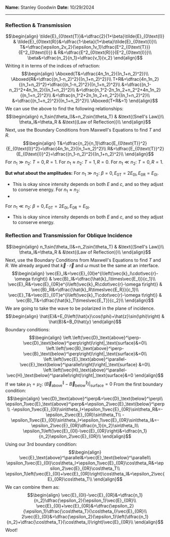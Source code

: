**Name:** Stanley Goodwin
**Date:** 10/29/2024

---
### Reflection & Transmission
$$\begin{align}
\tilde{E}_{0\text{T}}&=\dfrac{2}{1+\beta}\tilde{E}_{0\text{I}} & \tilde{E}_{0\text{R}}&=\dfrac{1-\beta}{1+\beta}\tilde{E}_{0\text{I}}\\
T&=\dfrac{\epsilon_2v_2}{\epsilon_1v_1}\dfrac{E^2_{0\text{T}}}{E^2_{0\text{I}}} &
R&=\dfrac{E^2_{0\text{R}}}{E^2_{0\text{I}}}\\
\beta&=\dfrac{n_2}{n_1}=\dfrac{v_1}{v_2}
\end{align}$$
Writing it in terms of the indices of refraction:
$$\begin{align}
\Aboxed{T&=\dfrac{4n_1n_2}{(n_1+n_2)^2}}\\
\Aboxed{R&=\dfrac{(n_1-n_2)^2}{(n_1+n_2)^2}}\\
T+R&=\dfrac{4n_1n_2}{(n_1+n_2)^2}+\dfrac{(n_1-n_2)^2}{(n_1+n_2)^2}\\
&=\dfrac{(n_1-n_2)^2+4n_1n_2}{(n_1+n_2)^2}\\
&=\dfrac{n_1^2-2n_1n_2+n_2^2+4n_1n_2}{(n_1+n_2)^2}\\
&=\dfrac{n_1^2+2n_1n_2+n_2^2}{(n_1+n_2)^2}\\
&=\dfrac{(n_1+n_2)^2}{(n_1+n_2)^2}\\
\Aboxed{T+R&=1}
\end{align}$$
We can use the above to find the following relationships:
$$\begin{align}
n_1\sin(\theta_I)&=n_2\sin(\theta_T) & &\text{(Snell's Law)}\\
\theta_I&=\theta_R & &\text{(Law of Reflection)}\\
\end{align}$$
Next, use the Boundary Conditions from Maxwell's Equations to find $T$ and $R$.
$$\begin{align}
T&=\dfrac{n_2}{n_1}\dfrac{E_{0\text{T}}^2}{E_{0\text{I}}^2}=\dfrac{4n_1n_2}{(n_1+n_2)^2}\\
R&=\dfrac{E_{0\text{T}}^2}{E_{0\text{I}}^2}=\dfrac{(n_1-n_2)^2}{(n_1+n_2)^2}\\
\end{align}$$
For $n_1\gg n_2$: $T=0, R=1$.
For $n_1\approx n_2$: $T=1, R=0$.
For $n_1\ll n_2$: $T=0, R=1$.

**But what about the amplitudes:**
For $n_1\gg n_2$: $\beta=0, E_{0\text{T}}=2E_{0\text{I}}, E_{0\text{R}}=E_{0\text{I}}$.
 - This is okay since intensity depends on both $E$ and $c$, and so they adjust to conserve energy.
For $n_1\approx n_2$: 
 - 
For $n_1\ll n_2$: $\beta=0, E_{0\text{T}}=2E_{0\text{I}}, E_{0\text{R}}=E_{0\text{I}}$.
 - This is okay since intensity depends on both $E$ and $c$, and so they adjust to conserve energy.




### Reflection and Transmission for Oblique Incidence
$$\begin{align}
n_1\sin(\theta_I)&=n_2\sin(\theta_T) & &\text{(Snell's Law)}\\
\theta_I&=\theta_R & &\text{(Law of Reflection)}\\
\end{align}$$
Next, use the Boundary Conditions from Maxwell's Equations to find $T$ and $R$.
We already argued that $\vec{k}\cdot\vec{r}$ and $\omega$ must be the same at an interface.
$$\begin{align}
\vec{E}_I&=\vec{E}_{0I}e^{i\left(\vec{k}_I\cdot\vec{r}-\omega t\right)} &
\vec{B}_I&=\dfrac{\hat{k}_I\times\vec{E_I}}{c_1}\\
\vec{E}_R&=\vec{E}_{0R}e^{i\left(\vec{k}_R\cdot\vec{r}-\omega t\right)} &
\vec{B}_R&=\dfrac{\hat{k}_R\times\vec{E_R}}{c_1}\\
\vec{E}_T&=\vec{E}_{0T}e^{i\left(\vec{k}_T\cdot\vec{r}-\omega t\right)} &
\vec{B}_T&=\dfrac{\hat{k}_T\times\vec{E_T}}{c_2}\\
\end{align}$$
We are going to take the wave to be polarized in the plane of incidence.
$$\begin{align}
\hat{E}&=E_0\left(\hat{x}\cos(\phi)+\hat{z}\sin(\phi)\right) & \hat{B}&=B_0\hat{y}
\end{align}$$
Boundary conditions:
$$\begin{align}
\left.\left(\vec{D}_\text{above}^\perp-\vec{D}_\text{below}^\perp\right)\right|_\text{surface}&=0\\
\left.\left(\vec{B}_\text{above}^\perp-\vec{B}_\text{below}^\perp\right)\right|_\text{surface}&=0\\
\left.\left(\vec{E}_\text{above}^\parallel-\vec{E}_\text{below}^\parallel\right)\right|_\text{surface} &=0\\
\left.\left(\vec{H}_\text{above}^\parallel-\vec{H}_\text{below}^\parallel\right)\right|_\text{surface}&=0
\end{align}$$
If we take $\mu_1=\mu_2$: $\left.\left(\vec{B}_\text{above}^\parallel-\vec{B}_\text{below}^\parallel\right)\right|_\text{surface}=0$
From the first boundary condition:
$$\begin{align}
\vec{D}_\text{above}^\perp&=\vec{D}_\text{below}^\perp\\
\epsilon_1\vec{E}_\text{above}^\perp&=\epsilon_2\vec{E}_\text{below}^\perp\\
-\epsilon_1\vec{E}_{0I}\sin\theta_I+\epsilon_1\vec{E}_{0R}\sin\theta_R&=-\epsilon_2\vec{E}_{0R}\sin\theta_T\\
-\epsilon_1\vec{E}_{0I}\sin\theta_I+\epsilon_1\vec{E}_{0R}\sin\theta_I&=-\epsilon_2\vec{E}_{0R}\dfrac{n_1}{n_2}\sin\theta_I\\
\epsilon_1\left(\vec{E}_{0I}-\vec{E}_{0R}\right)&=\dfrac{n_1}{n_2}\epsilon_2\vec{E}_{0R}\\
\end{align}$$
Using our 3rd boundary condition:
$$\begin{align}
\vec{E}_\text{above}^\parallel&=\vec{E}_\text{below}^\parallel\\
\epsilon_1\vec{E}_{0I}\cos\theta_I+\epsilon_1\vec{E}_{0R}\cos\theta_R&=\epsilon_2\vec{E}_{0R}\cos\theta_T\\
\epsilon_1\left(\vec{E}_{0I}+\vec{E}_{0R}\right)\cos\theta_I&=\epsilon_2\vec{E}_{0R}\cos\theta_T\\
\end{align}$$
We can combine them as:
$$\begin{align}
\vec{E}_{0I}-\vec{E}_{0R}&=\dfrac{n_1}{n_2}\dfrac{\epsilon_2}{\epsilon_1}\vec{E}_{0R}\\
\vec{E}_{0I}+\vec{E}_{0R}&=\dfrac{\epsilon_2}{\epsilon_1}\dfrac{\cos\theta_T}{\cos\theta_I}\vec{E}_{0R}\\
2\vec{E}_{0I}&=\dfrac{\epsilon_2}{\epsilon_1}\left(\dfrac{n_1}{n_2}+\dfrac{\cos\theta_T}{\cos\theta_I}\right)\vec{E}_{0R}\\
\end{align}$$
Woot!
